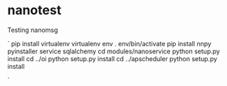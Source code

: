 # nanotest
Testing nanomsg


`
pip install virtualenv
virtualenv env
. env/bin/activate
pip install nnpy pyinstaller service sqlalchemy
cd modules/nanoservice
python setup.py install
cd ../oi
python setup.py install
cd ../apscheduler
python setup.py install

`
